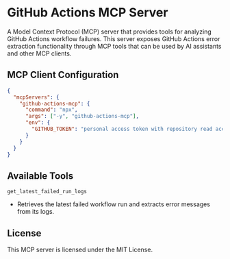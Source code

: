 # GitHub Actions MCP Server

A Model Context Protocol (MCP) server that provides tools for analyzing GitHub Actions workflow failures. This server exposes GitHub Actions error extraction functionality through MCP tools that can be used by AI assistants and other MCP clients.

## MCP Client Configuration

```json
{
  "mcpServers": {
    "github-actions-mcp": {
      "command": "npx",
      "args": ["-y", "github-actions-mcp"],
      "env": {
        "GITHUB_TOKEN": "personal access token with repository read access"
      }
    }
  }
}
```

## Available Tools

`get_latest_failed_run_logs`
- Retrieves the latest failed workflow run and extracts error messages from its logs.

## License

This MCP server is licensed under the MIT License.
